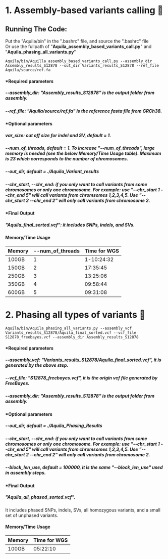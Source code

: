 # 1. Assembly-based variants calling :milky_way:

## Running The Code:
Put the "Aquila/bin" in the ".bashrc" file, and source the ".bashrc" file <br />
Or use the fullpath of "**Aquila_assembly_based_variants_call.py**" and "**Aquila_phasing_all_variants.py**"

```
Aquila/bin/Aquilla_assembly_based_variants_call.py --assembly_dir Assembly_results_S12878 --out_dir Variants_results_S12878 --ref_file Aquila/source/ref.fa 
```
#### *Required parameters
##### --assembly_dir: "Assembly_results_S12878" is the output folder from assembly.
##### --ref_file: "Aquila/source/ref.fa" is the reference fasta file from GRCh38.

#### *Optional parameters
##### var_size: cut off size for indel and SV, default = 1. 
#####  --num_of_threads, default = 1. To increase "--num_of_threads", large memory is needed (see the below Memory/Time Usage table). Maximum is 23 which corresponds to the number of chromosomes.  
#####  --out_dir, default = ./Aquila_Variant_results

##### --chr_start, --chr_end: if you only want to call variants from some chromosomes or only one chromosome. For example: use "--chr_start 1 --chr_end 5"  will call variants from chromsomes 1,2,3,4,5. Use "--chr_start 2 --chr_end 2" will only call variants from chromosome 2. 

#### *Final Output
##### "Aquila_final_sorted.vcf": it includes SNPs, indels, and SVs. 

#### Memory/Time Usage
| Memory| --num_of_threads | Time for WGS |
| --- | --- | --- | 
| 100GB | 1 |1-10:24:32 |
| 150GB | 2 |17:35:45 |
| 250GB | 3 | 13:25:06|
| 350GB | 4 | 09:58:44|
| 600GB | 5 | 09:31:08|

# 2. Phasing all types of variants  :eagle:

```
Aquila/bin/Aquila_phasing_all_variants.py --assembly_vcf Variants_results_S12878/Aquila_final_sorted.vcf --vcf_file S12878_freebayes.vcf --assembly_dir Assembly_results_S12878
```
#### *Required parameters
##### --assembly_vcf: "Variants_results_S12878/Aquila_final_sorted.vcf", it is generated by the above step.
##### --vcf_file: "S12878_freebayes.vcf", it is the origin vcf file generated by FreeBayes. 
##### --assembly_dir: "Assembly_results_S12878" is the output folder from assembly.

#### *Optional parameters
#####  --out_dir, default = ./Aquila_Phasing_Results

##### --chr_start, --chr_end: if you only want to call variants from some chromosomes or only one chromosome. For example: use "--chr_start 1 --chr_end 5"  will call variants from chromsomes 1,2,3,4,5. Use "--chr_start 2 --chr_end 2" will only call variants from chromosome 2. 

#####  --block_len_use, default = 100000, it is the same "--block_len_use" used in assembly steps. 

#### *Final Output
##### "Aquila_all_phased_sorted.vcf". 
It includes phased SNPs, indels, SVs, all homozygous variants, and a small set of unphased variants. 

#### Memory/Time Usage
| Memory | Time for WGS |
| --- | --- | 
| 100GB |05:22:10 |


